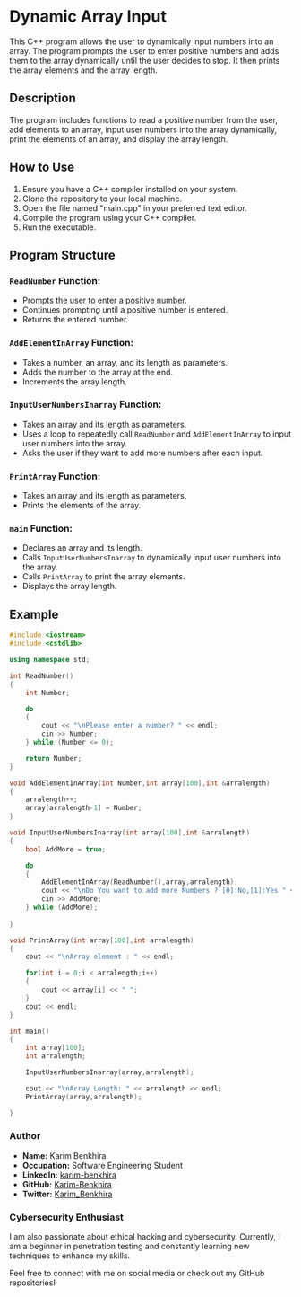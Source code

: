 # Dynamic Array Input

This C++ program allows the user to dynamically input numbers into an array. The program prompts the user to enter positive numbers and adds them to the array dynamically until the user decides to stop. It then prints the array elements and the array length.

## Description

The program includes functions to read a positive number from the user, add elements to an array, input user numbers into the array dynamically, print the elements of an array, and display the array length.

## How to Use

1. Ensure you have a C++ compiler installed on your system.
2. Clone the repository to your local machine.
3. Open the file named "main.cpp" in your preferred text editor.
4. Compile the program using your C++ compiler.
5. Run the executable.

## Program Structure

### `ReadNumber` Function:

- Prompts the user to enter a positive number.
- Continues prompting until a positive number is entered.
- Returns the entered number.

### `AddElementInArray` Function:

- Takes a number, an array, and its length as parameters.
- Adds the number to the array at the end.
- Increments the array length.

### `InputUserNumbersInarray` Function:

- Takes an array and its length as parameters.
- Uses a loop to repeatedly call `ReadNumber` and `AddElementInArray` to input user numbers into the array.
- Asks the user if they want to add more numbers after each input.

### `PrintArray` Function:

- Takes an array and its length as parameters.
- Prints the elements of the array.

### `main` Function:

- Declares an array and its length.
- Calls `InputUserNumbersInarray` to dynamically input user numbers into the array.
- Calls `PrintArray` to print the array elements.
- Displays the array length.


## Example

```cpp
#include <iostream>
#include <cstdlib>

using namespace std;

int ReadNumber()
{
    int Number;

    do
    {
        cout << "\nPlease enter a number? " << endl;
        cin >> Number;
    } while (Number <= 0);

    return Number;
}

void AddElementInArray(int Number,int array[100],int &arralength)
{
    arralength++;
    array[arralength-1] = Number;
}

void InputUserNumbersInarray(int array[100],int &arralength)
{
    bool AddMore = true;

    do
    {
        AddElementInArray(ReadNumber(),array,arralength);
        cout << "\nDo You want to add more Numbers ? [0]:No,[1]:Yes " << endl;
        cin >> AddMore;
    } while (AddMore);
    
}

void PrintArray(int array[100],int arralength)
{
    cout << "\nArray element : " << endl;

    for(int i = 0;i < arralength;i++)
    {
        cout << array[i] << " ";
    }
    cout << endl;
}

int main()
{
    int array[100];
    int arralength;

    InputUserNumbersInarray(array,arralength);

    cout << "\nArray Length: " << arralength << endl;
    PrintArray(array,arralength);

}

```

### Author

- **Name:** Karim Benkhira
- **Occupation:** Software Engineering Student
- **LinkedIn:** [karim-benkhira](https://linkedin.com/in/karim-benkhira-206597224)
- **GitHub:** [Karim-Benkhira](https://github.com/Karim-Benkhira)
- **Twitter:** [Karim_Benkhira](https://twitter.com/Karim_Benkhira)

### Cybersecurity Enthusiast

I am also passionate about ethical hacking and cybersecurity. Currently, I am a beginner in penetration testing and constantly learning new techniques to enhance my skills.

Feel free to connect with me on social media or check out my GitHub repositories!